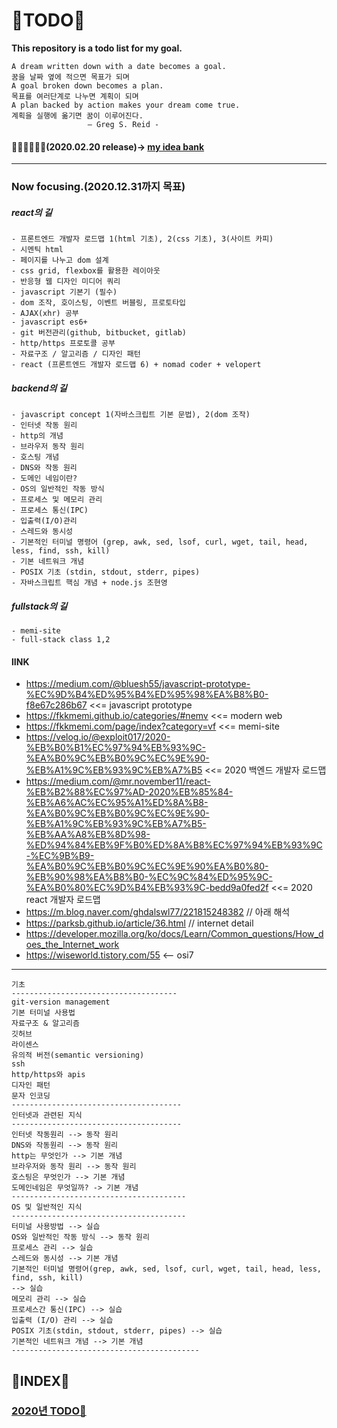 # 📖TODO📖
**This repository is a todo list for my goal.**

    A dream written down with a date becomes a goal.
    꿈을 날짜 옆에 적으면 목표가 되며
    A goal broken down becomes a plan.
    목표를 여러단계로 나누면 계획이 되며
    A plan backed by action makes your dream come true.
    계획을 실행에 옮기면 꿈이 이루어진다.
                     – Greg S. Reid -



#### 🐱‍👤🐱‍🏍🐱‍🐉(2020.02.20 release)-> <a href="./idea/README.md">my idea bank</a>

<hr>

### Now focusing.(2020.12.31까지 목표)

##### react의 길
    - 프론트엔드 개발자 로드맵 1(html 기초), 2(css 기초), 3(사이트 카피)
    - 시멘틱 html
    - 페이지를 나누고 dom 설계
    - css grid, flexbox를 활용한 레이아웃
    - 반응형 웹 디자인 미디어 쿼리
    - javascript 기본기 (필수)
    - dom 조작, 호이스팅, 이벤트 버블링, 프로토타입
    - AJAX(xhr) 공부
    - javascript es6+
    - git 버전관리(github, bitbucket, gitlab)
    - http/https 프로토콜 공부
    - 자료구조 / 알고리즘 / 디자인 패턴
    - react (프론트엔드 개발자 로드맵 6) + nomad coder + velopert
    
##### backend의 길
    - javascript concept 1(자바스크립트 기본 문법), 2(dom 조작)
    - 인터넷 작동 원리
    - http의 개념
    - 브라우저 동작 원리
    - 호스팅 개념
    - DNS와 작동 원리
    - 도메인 네임이란?
    - OS의 일반적인 작동 방식
    - 프로세스 및 메모리 관리
    - 프로세스 통신(IPC)
    - 입출력(I/O)관리
    - 스레드와 동시성
    - 기본적인 터미널 명령어 (grep, awk, sed, lsof, curl, wget, tail, head, less, find, ssh, kill)
    - 기본 네트워크 개념
    - POSIX 기초 (stdin, stdout, stderr, pipes)
    - 자바스크립트 핵심 개념 + node.js 조현영

##### fullstack의 길
    - memi-site
    - full-stack class 1,2
    
#### lINK
 - https://medium.com/@bluesh55/javascript-prototype-%EC%9D%B4%ED%95%B4%ED%95%98%EA%B8%B0-f8e67c286b67 <<= javascript prototype
 - https://fkkmemi.github.io/categories/#nemv <<= modern web 
 -  https://fkkmemi.com/page/index?category=vf <<= memi-site
 - https://velog.io/@exploit017/2020-%EB%B0%B1%EC%97%94%EB%93%9C-%EA%B0%9C%EB%B0%9C%EC%9E%90-%EB%A1%9C%EB%93%9C%EB%A7%B5 <<=  2020 백엔드 개발자 로드맵
 -  https://medium.com/@mr.november11/react-%EB%B2%88%EC%97%AD-2020%EB%85%84-%EB%A6%AC%EC%95%A1%ED%8A%B8-%EA%B0%9C%EB%B0%9C%EC%9E%90-%EB%A1%9C%EB%93%9C%EB%A7%B5-%EB%AA%A8%EB%8D%98-%ED%94%84%EB%9F%B0%ED%8A%B8%EC%97%94%EB%93%9C-%EC%9B%B9-%EA%B0%9C%EB%B0%9C%EC%9E%90%EA%B0%80-%EB%90%98%EA%B8%B0-%EC%9C%84%ED%95%9C-%EA%B0%80%EC%9D%B4%EB%93%9C-bedd9a0fed2f <<= 2020 react 개발자 로드맵
 - https://m.blog.naver.com/ghdalswl77/221815248382 // 아래 해석
 - https://parksb.github.io/article/36.html // internet detail
 - https://developer.mozilla.org/ko/docs/Learn/Common_questions/How_does_the_Internet_work
 - https://wiseworld.tistory.com/55 <-- osi7
 <hr>
 
    기초
    -------------------------------------
    git-version management
    기본 터미널 사용법
    자료구조 & 알고리즘
    깃허브
    라이센스
    유의적 버전(semantic versioning)
    ssh
    http/https와 apis
    디자인 패턴
    문자 인코딩
    --------------------------------------
    인터넷과 관련된 지식
    --------------------------------------
    인터넷 작동원리 --> 동작 원리
    DNS와 작동원리 --> 동작 원리
    http는 무엇인가 --> 기본 개념
    브라우저와 동작 원리 --> 동작 원리
    호스팅은 무엇인가 --> 기본 개념
    도메인네임은 무엇일까? -> 기본 개념
    ---------------------------------------
    OS 및 일반적인 지식
    ---------------------------------------
    터미널 사용방법 --> 실습
    OS와 일반적인 작동 방식 --> 동작 원리
    프로세스 관리 --> 실습
    스레드와 동시성 --> 기본 개념
    기본적인 터미널 명령어(grep, awk, sed, lsof, curl, wget, tail, head, less, find, ssh, kill)
    --> 실습
    메모리 관리 --> 실습
    프로세스간 통신(IPC) --> 실습
    입출력 (I/O) 관리 --> 실습
    POSIX 기초(stdin, stdout, stderr, pipes) --> 실습
    기본적인 네트워크 개념 --> 기본 개념
    ------------------------------------------

## 📖INDEX📖

### <a href="./2020/README.md">2020년 TODO📖</a>
    
    
    
